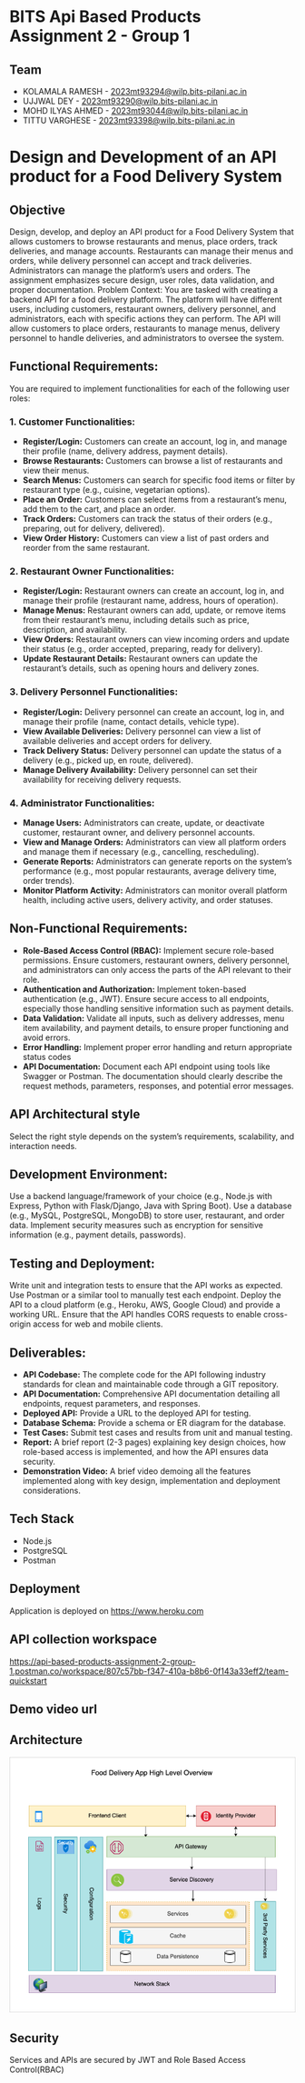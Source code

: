 # BITS Api Based Products Assignment 2 - Group 1

## Team

-   KOLAMALA RAMESH - 2023mt93294@wilp.bits-pilani.ac.in
-   UJJWAL DEY - 2023mt93290@wilp.bits-pilani.ac.in
-   MOHD ILYAS AHMED - 2023mt93044@wilp.bits-pilani.ac.in
-   TITTU VARGHESE - 2023mt93398@wilp.bits-pilani.ac.in

# Design and Development of an API product for a Food Delivery System

## Objective

Design, develop, and deploy an API product for a Food Delivery System that allows customers to browse restaurants and menus, place orders, track deliveries, and manage accounts. Restaurants can manage their menus and orders, while delivery personnel can accept and track deliveries. Administrators can manage the platform’s users and orders. The assignment emphasizes secure design, user roles, data validation, and proper documentation.
Problem Context: You are tasked with creating a backend API for a food delivery platform. The platform will have different users, including customers, restaurant owners, delivery personnel, and administrators, each with specific actions they can perform. The API will allow customers to place orders, restaurants to manage menus, delivery personnel to handle deliveries, and administrators to oversee the system.

## Functional Requirements:

You are required to implement functionalities for each of the following user roles:

### 1. Customer Functionalities:

-   **Register/Login:** Customers can create an account, log in, and manage their profile (name, delivery address, payment details).
-   **Browse Restaurants:** Customers can browse a list of restaurants and view their menus.
-   **Search Menus:** Customers can search for specific food items or filter by restaurant type (e.g., cuisine, vegetarian options).
-   **Place an Order:** Customers can select items from a restaurant’s menu, add them to the cart, and place an order.
-   **Track Orders:** Customers can track the status of their orders (e.g., preparing, out for delivery, delivered).
-   **View Order History:** Customers can view a list of past orders and reorder from the same restaurant.

### 2. Restaurant Owner Functionalities:

-   **Register/Login:** Restaurant owners can create an account, log in, and manage their profile (restaurant name, address, hours of operation).
-   **Manage Menus:** Restaurant owners can add, update, or remove items from their restaurant’s menu, including details such as price, description, and availability.
-   **View Orders:** Restaurant owners can view incoming orders and update their status (e.g., order accepted, preparing, ready for delivery).
-   **Update Restaurant Details:** Restaurant owners can update the restaurant’s details, such as opening hours and delivery zones.

### 3. Delivery Personnel Functionalities:

-   **Register/Login:** Delivery personnel can create an account, log in, and manage their profile (name, contact details, vehicle type).
-   **View Available Deliveries:** Delivery personnel can view a list of available deliveries and accept orders for delivery.
-   **Track Delivery Status:** Delivery personnel can update the status of a delivery (e.g., picked up, en route, delivered).
-   **Manage Delivery Availability:** Delivery personnel can set their availability for receiving delivery requests.

### 4. Administrator Functionalities:

-   **Manage Users:** Administrators can create, update, or deactivate customer, restaurant owner, and delivery personnel accounts.
-   **View and Manage Orders:** Administrators can view all platform orders and manage them if necessary (e.g., cancelling, rescheduling).
-   **Generate Reports:** Administrators can generate reports on the system’s performance (e.g., most popular restaurants, average delivery time, order trends).
-   **Monitor Platform Activity:** Administrators can monitor overall platform health, including active users, delivery activity, and order statuses.

## Non-Functional Requirements:

-   **Role-Based Access Control (RBAC):** Implement secure role-based permissions. Ensure customers, restaurant owners, delivery personnel, and administrators can only access the parts of the API relevant to their role.
-   **Authentication and Authorization:** Implement token-based authentication (e.g., JWT). Ensure secure access to all endpoints, especially those handling sensitive information such as payment details.
-   **Data Validation:** Validate all inputs, such as delivery addresses, menu item availability, and payment details, to ensure proper functioning and avoid errors.
-   **Error Handling:** Implement proper error handling and return appropriate status codes
-   **API Documentation:** Document each API endpoint using tools like Swagger or Postman. The documentation should clearly describe the request methods, parameters, responses, and potential error messages.

## API Architectural style

Select the right style depends on the system’s requirements, scalability, and interaction needs.

## Development Environment:

Use a backend language/framework of your choice (e.g., Node.js with Express, Python with Flask/Django, Java with Spring Boot).
Use a database (e.g., MySQL, PostgreSQL, MongoDB) to store user, restaurant, and order data.
Implement security measures such as encryption for sensitive information (e.g., payment details, passwords).

## Testing and Deployment:

Write unit and integration tests to ensure that the API works as expected.
Use Postman or a similar tool to manually test each endpoint.
Deploy the API to a cloud platform (e.g., Heroku, AWS, Google Cloud) and provide a working URL.
Ensure that the API handles CORS requests to enable cross-origin access for web and mobile clients.

## Deliverables:

-   **API Codebase:** The complete code for the API following industry standards for clean and maintainable code through a GIT repository.
-   **API Documentation:** Comprehensive API documentation detailing all endpoints, request parameters, and responses.
-   **Deployed API:** Provide a URL to the deployed API for testing.
-   **Database Schema:** Provide a schema or ER diagram for the database.
-   **Test Cases:** Submit test cases and results from unit and manual testing.
-   **Report:** A brief report (2-3 pages) explaining key design choices, how role-based access is implemented, and how the API ensures data security.
-   **Demonstration Video:** A brief video demoing all the features implemented along with key design, implementation and deployment considerations.

## Tech Stack

-   Node.js
-   PostgreSQL
-   Postman

## Deployment

Application is deployed on https://www.heroku.com

## API collection workspace

https://api-based-products-assignment-2-group-1.postman.co/workspace/807c57bb-f347-410a-b8b6-0f143a33eff2/team-quickstart

## Demo video url

## Architecture

![High level architecture](assets/food-delivery-app.png)

## Security

Services and APIs are secured by JWT and Role Based Access Control(RBAC)

